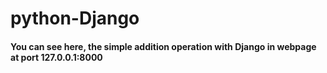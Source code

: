 # python-Django
#### You can see here, the simple addition operation with Django in webpage at port 127.0.0.1:8000
